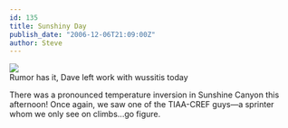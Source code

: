 ```yaml
---
id: 135
title: Sunshiny Day
publish_date: "2006-12-06T21:09:00Z"
author: Steve
---
```

![](http://images.despair.com/products/demotivators/laziness.jpg)  
Rumor has it, Dave left work with wussitis today

There was a pronounced temperature inversion in Sunshine Canyon this afternoon! Once again, we saw one of the TIAA-CREF guys—a sprinter whom we only see on climbs...go figure.
